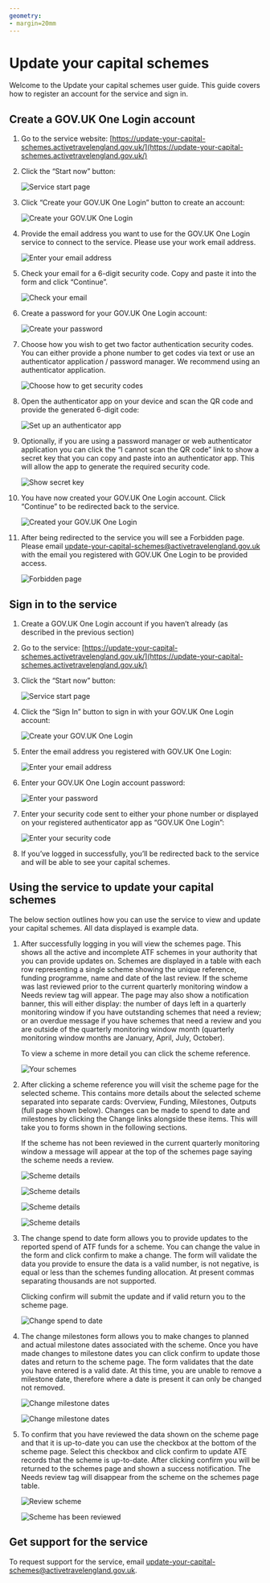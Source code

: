 ```yaml
---
geometry:
- margin=20mm
---
```


# Update your capital schemes 

Welcome to the Update your capital schemes user guide. This guide covers how to register an account for the service and sign in. 

## Create a GOV.UK One Login account 

1. Go to the service website: [https://update-your-capital-schemes.activetravelengland.gov.uk/](https://update-your-capital-schemes.activetravelengland.gov.uk/) 

1. Click the “Start now” button:

    ![Service start page](start.png)

1. Click “Create your GOV.UK One Login” button to create an account: 

    ![Create your GOV.UK One Login](create-or-sign-in.png)

1. Provide the email address you want to use for the GOV.UK One Login service to connect to the service. Please use your work email address. 

    ![Enter your email address](create-enter-email.png)

1. Check your email for a 6-digit security code. Copy and paste it into the form and click “Continue”.

    ![Check your email](create-check-email.png)

1. Create a password for your GOV.UK One Login account: 

    ![Create your password](create-password.png)

1. Choose how you wish to get two factor authentication security codes. You can either provide a phone number to get codes via text or use an authenticator application / password manager. We recommend using an authenticator application. 

    ![Choose how to get security codes](create-security-codes.png)

1. Open the authenticator app on your device and scan the QR code and provide the generated 6-digit code: 

    ![Set up an authenticator app](create-qr-code.png)

1. Optionally, if you are using a password manager or web authenticator application you can click the “I cannot scan the QR code” link to show a secret key that you can copy and paste into an authenticator app. This will allow the app to generate the required security code. 

    ![Show secret key](create-secret-key.png)

1. You have now created your GOV.UK One Login account. Click “Continue” to be redirected back to the service. 

    ![Created your GOV.UK One Login](create-success.png)

1. After being redirected to the service you will see a Forbidden page. Please email [update-your-capital-schemes@activetravelengland.gov.uk](mailto:update-your-capital-schemes@activetravelengland.gov.uk) with the email you registered with GOV.UK One Login to be provided access. 

    ![Forbidden page](forbidden.png)

## Sign in to the service 

1. Create a GOV.UK One Login account if you haven’t already (as described in the previous section) 

1. Go to the service: [https://update-your-capital-schemes.activetravelengland.gov.uk/](https://update-your-capital-schemes.activetravelengland.gov.uk/) 

1. Click the “Start now” button: 

    ![Service start page](start.png)

1. Click the “Sign In” button to sign in with your GOV.UK One Login account: 

    ![Create your GOV.UK One Login](create-or-sign-in.png)

1. Enter the email address you registered with GOV.UK One Login: 

    ![Enter your email address](sign-in-enter-email.png)

1. Enter your GOV.UK One Login account password: 

    ![Enter your password](sign-in-password.png)

1. Enter your security code sent to either your phone number or displayed on your registered authenticator app as “GOV.UK One Login”: 

    ![Enter your security code](sign-in-security-code.png)

1. If you’ve logged in successfully, you’ll be redirected back to the service and will be able to see your capital schemes. 

## Using the service to update your capital schemes 

The below section outlines how you can use the service to view and update your capital schemes. All data displayed is example data. 

1. After successfully logging in you will view the schemes page. This shows all the active and incomplete ATF schemes in your authority that you can provide updates on. Schemes are displayed in a table with each row representing a single scheme showing the unique reference, funding programme, name and date of the last review. If the scheme was last reviewed prior to the current quarterly monitoring window a Needs review tag will appear. The page may also show a notification banner, this will either display: the number of days left in a quarterly monitoring window if you have outstanding schemes that need a review; or an overdue message if you have schemes that need a review and you are outside of the quarterly monitoring window month (quarterly monitoring window months are January, April, July, October). 

    To view a scheme in more detail you can click the scheme reference. 

    ![Your schemes](schemes.png)

1. After clicking a scheme reference you will visit the scheme page for the selected scheme. This contains more details about the selected scheme separated into separate cards: Overview, Funding, Milestones, Outputs (full page shown below). Changes can be made to spend to date and milestones by clicking the Change links alongside these items. This will take you to forms shown in the following sections. 
   
    If the scheme has not been reviewed in the current quarterly monitoring window a message will appear at the top of the schemes page saying the scheme needs a review. 

    ![Scheme details](scheme1.png)

    ![Scheme details](scheme2.png)

    ![Scheme details](scheme3.png)

    ![Scheme details](scheme4.png)
 
1. The change spend to date form allows you to provide updates to the reported spend of ATF funds for a scheme. You can change the value in the form and click confirm to make a change. The form will validate the data you provide to ensure the data is a valid number, is not negative, is equal or less than the schemes funding allocation. At present commas separating thousands are not supported.

    Clicking confirm will submit the update and if valid return you to the scheme page. 

    ![Change spend to date](change-spend-to-date.png)
 
1. The change milestones form allows you to make changes to planned and actual milestone dates associated with the scheme. Once you have made changes to milestone dates you can click confirm to update those dates and return to the scheme page. The form validates that the date you have entered is a valid date. At this time, you are unable to remove a milestone date, therefore where a date is present it can only be changed not removed. 

    ![Change milestone dates](change-milestone-dates1.png)

    ![Change milestone dates](change-milestone-dates2.png)

1. To confirm that you have reviewed the data shown on the scheme page and that it is up-to-date you can use the checkbox at the bottom of the scheme page. Select this checkbox and click confirm to update ATE records that the scheme is up-to-date. After clicking confirm you will be returned to the schemes page and shown a success notification. The Needs review tag will disappear from the scheme on the schemes page table. 

    ![Review scheme](review.png)

    ![Scheme has been reviewed](review-success.png)

## Get support for the service 

To request support for the service, email [update-your-capital-schemes@activetravelengland.gov.uk](mailto:update-your-capital-schemes@activetravelengland.gov.uk). 
